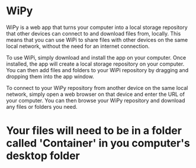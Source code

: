 # WiPy
WiPy is a web app that turns your computer into a local storage repository that other devices can connect to and download files from, locally. This means that you can use WiPi to share files with other devices on the same local network, without the need for an internet connection.

To use WiPi, simply download and install the app on your computer. Once installed, the app will create a local storage repository on your computer. You can then add files and folders to your WiPi repository by dragging and dropping them into the app window.

To connect to your WiPy repository from another device on the same local network, simply open a web browser on that device and enter the URL of your computer. You can then browse your WiPy repository and download any files or folders you need.

# Your files will need to be in a folder called 'Container' in you computer's desktop folder
